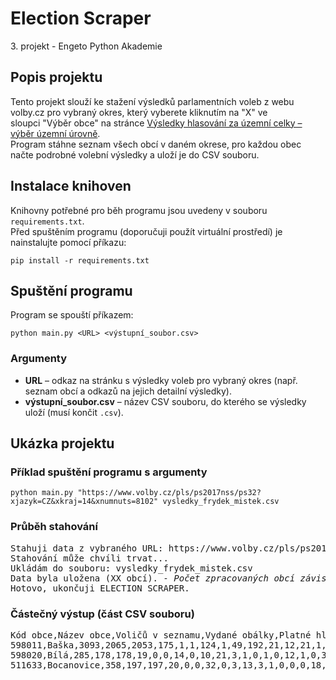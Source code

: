 <h1>Election Scraper</h1>
<p>3. projekt - Engeto Python Akademie</p>

<h2>Popis projektu</h2>
<p>Tento projekt slouží ke stažení výsledků parlamentních voleb z webu volby.cz pro vybraný okres, který vyberete kliknutím na "X" ve <br>sloupci "Výběr obce" na stránce <a href="https://www.volby.cz/pls/ps2017nss/ps3?xjazyk=CZ" target="_blank" rel="noopener noreferrer">Výsledky hlasování za územní celky – výběr územní úrovně</a>.<br>
Program stáhne seznam všech obcí v daném okrese, pro každou obec načte podrobné volební výsledky a uloží je do CSV souboru.</p>

<h2>Instalace knihoven</h2>
<p>Knihovny potřebné pro běh programu jsou uvedeny v souboru <code>requirements.txt</code>.<br>
Před spuštěním programu (doporučuji použít virtuální prostředí) je nainstalujte pomocí příkazu:</p>
<pre><code>pip install -r requirements.txt</code></pre>

<h2>Spuštění programu</h2>
<p>Program se spouští příkazem:</p>
<pre><code>python main.py &lt;URL&gt; &lt;výstupní_soubor.csv&gt;</code></pre>

<h3>Argumenty</h3>
<ul>
  <li><strong>URL</strong> – odkaz na stránku s výsledky voleb pro vybraný okres (např. seznam obcí a odkazů na jejich detailní výsledky).</li>
  <li><strong>výstupní_soubor.csv</strong> – název CSV souboru, do kterého se výsledky uloží (musí končit <code>.csv</code>).</li>
</ul>

<h2>Ukázka projektu</h2>

<h3>Příklad spuštění programu s argumenty</h3>
<pre><code>python main.py "https://www.volby.cz/pls/ps2017nss/ps32?xjazyk=CZ&amp;xkraj=14&amp;xnumnuts=8102" vysledky_frydek_mistek.csv</code></pre>

<h3>Průběh stahování</h3>
<pre>
Stahuji data z vybraného URL: https://www.volby.cz/pls/ps2017nss/ps32?xjazyk=CZ&amp;xkraj=14&amp;xnumnuts=8102
Stahování může chvíli trvat...
Ukládám do souboru: vysledky_frydek_mistek.csv
Data byla uložena (XX obcí). <i>- Počet zpracovaných obcí závisí na zadané URL.</i>
Hotovo, ukončuji ELECTION SCRAPER.
</pre>

<h3>Částečný výstup (část CSV souboru)</h3>
<pre>
Kód obce,Název obce,Voličů v seznamu,Vydané obálky,Platné hlasy,Občanská demokratická strana,...
598011,Baška,3093,2065,2053,175,1,1,124,1,49,192,21,12,21,1,0,216,0,0,44,665,2,9,194,1,16,7,3,293,5
598020,Bílá,285,178,178,19,0,0,14,0,10,21,3,1,0,1,0,12,1,0,3,52,0,0,15,0,3,0,0,23,0
511633,Bocanovice,358,197,197,20,0,0,32,0,3,13,3,1,0,0,0,18,0,1,1,45,0,0,43,0,0,0,0,17,0
</pre>
